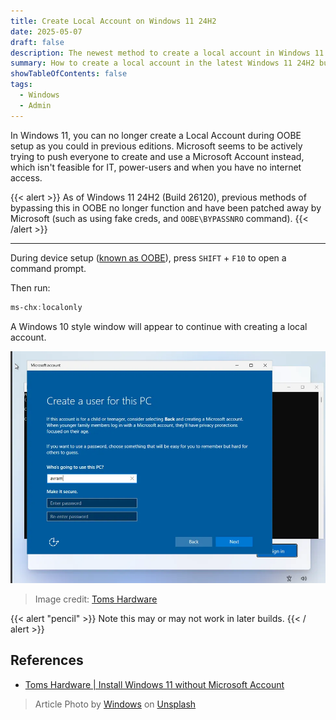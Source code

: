```yaml
---
title: Create Local Account on Windows 11 24H2
date: 2025-05-07
draft: false
description: The newest method to create a local account in Windows 11 24H2 OOBE, since BYPASSNRO was patched away by Microsoft in builds 26120.
summary: How to create a local account in the latest Windows 11 24H2 builds.
showTableOfContents: false
tags:
  - Windows
  - Admin
---
```


In Windows 11, you can no longer create a Local Account during OOBE setup as you could in previous editions. Microsoft seems to be actively trying to push everyone to create and use a Microsoft Account instead, which isn't feasible for IT, power-users and when you have no internet access.

{{< alert >}}
As of Windows 11 24H2 (Build 26120), previous methods of bypassing this in OOBE no longer function and have been patched away by Microsoft (such as using fake creds, and `OOBE\BYPASSNRO` command).
{{< /alert >}}

---

During device setup ([known as OOBE](https://en.wikipedia.org/wiki/Out-of-box_experience)), press `SHIFT` + `F10` to open a command prompt.

Then run:

```powershell
ms-chx:localonly
```

A Windows 10 style window will appear to continue with creating a local account.

![Local Account Setup Window](./localaccount-setup-window.webp)

> Image credit: [Toms Hardware](https://www.tomshardware.com/how-to/install-windows-11-without-microsoft-account)

{{< alert "pencil" >}}
Note this may or may not work in later builds.
{{< / alert >}}

## References

- [Toms Hardware | Install Windows 11 without Microsoft Account](https://www.tomshardware.com/how-to/install-windows-11-without-microsoft-account)

> Article Photo by <a href="https://unsplash.com/@windows?utm_content=creditCopyText&utm_medium=referral&utm_source=unsplash">Windows</a> on <a href="https://unsplash.com/photos/person-using-windows-11-computer-on-lap-AigsWJmvoEo?utm_content=creditCopyText&utm_medium=referral&utm_source=unsplash">Unsplash</a>
